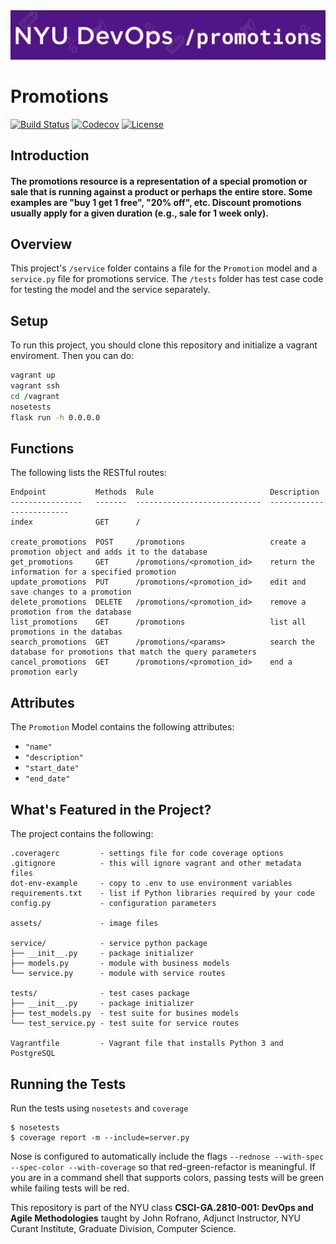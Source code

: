 <img src="https://github.com/DevOps-Promo/promotions/blob/savannahs_branch/assets/promo.png" alt="Promo" width="900">

# Promotions

[![Build Status](https://travis-ci.org/savannahmccoy/lab-travis-ci.svg?branch=master)](https://travis-ci.org/savannahmccoy/lab-travis-ci) 
[![Codecov](https://img.shields.io/codecov/c/github/savannahmccoy/lab-travis-ci.svg)]()
[![License](https://img.shields.io/badge/License-Apache%202.0-blue.svg)](https://opensource.org/licenses/Apache-2.0)



## Introduction

#### The promotions resource is a representation of a special promotion or sale that is running against a product or perhaps the entire store. Some examples are "buy 1 get 1 free", "20% off", etc. Discount promotions usually apply for a given duration (e.g., sale for 1 week only).



## Overview

This project's `/service` folder contains a file for the `Promotion` model and a `service.py` file for promotions service. The `/tests` folder has test case code for testing the model and the service separately. 


## Setup

To run this project, you should clone this repository and initialize a vagrant enviroment. Then you can do:

```bash
vagrant up
vagrant ssh
cd /vagrant
nosetests
flask run -h 0.0.0.0
```


## Functions

The following lists the RESTful routes:
```
Endpoint           Methods  Rule                          Description
----------------   -------  ----------------------------  -------------------------
index              GET      /                            

create_promotions  POST     /promotions                   create a promotion object and adds it to the database
get_promotions     GET      /promotions/<promotion_id>    return the information for a specified promotion
update_promotions  PUT      /promotions/<promotion_id>    edit and save changes to a promotion
delete_promotions  DELETE   /promotions/<promotion_id>    remove a promotion from the database
list_promotions    GET      /promotions                   list all promotions in the databas
search_promotions  GET      /promotions/<params>          search the database for promotions that match the query parameters
cancel_promotions  GET      /promotions/<promotion_id>    end a promotion early

```

## Attributes

The `Promotion` Model contains the following attributes: <br>
* `"name"` <br>
* `"description"` <br>
* `"start_date"`<br>
* `"end_date"`<br>


## What's Featured in the Project?

The project contains the following:

```text
.coveragerc         - settings file for code coverage options
.gitignore          - this will ignore vagrant and other metadata files
dot-env-example     - copy to .env to use environment variables
requirements.txt    - list if Python libraries required by your code
config.py           - configuration parameters

assets/             - image files

service/            - service python package
├── __init__.py     - package initializer
├── models.py       - module with business models
└── service.py      - module with service routes

tests/              - test cases package
├── __init__.py     - package initializer
├── test_models.py  - test suite for busines models
└── test_service.py - test suite for service routes

Vagrantfile         - Vagrant file that installs Python 3 and PostgreSQL
```



## Running the Tests

Run the tests using `nosetests` and `coverage`

    $ nosetests
    $ coverage report -m --include=server.py

Nose is configured to automatically include the flags `--rednose --with-spec --spec-color --with-coverage` so that red-green-refactor is meaningful. If you are in a command shell that supports colors, passing tests will be green while failing tests will be red.



This repository is part of the NYU class **CSCI-GA.2810-001: DevOps and Agile Methodologies** taught by John Rofrano, Adjunct Instructor, NYU Curant Institute, Graduate Division, Computer Science.
